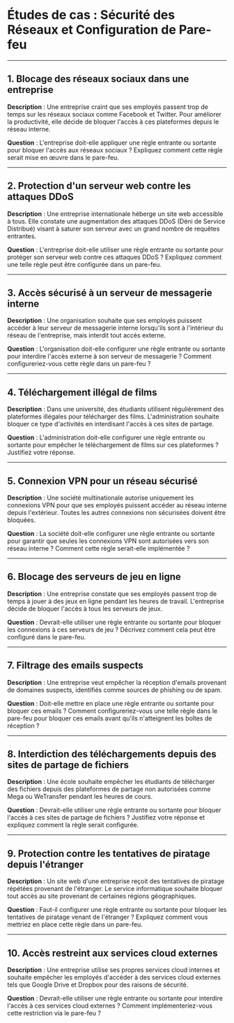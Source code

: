 # **Études de cas : Sécurité des Réseaux et Configuration de Pare-feu**

---

## 1. **Blocage des réseaux sociaux dans une entreprise**

**Description** : Une entreprise craint que ses employés passent trop de temps sur les réseaux sociaux comme Facebook et Twitter. Pour améliorer la productivité, elle décide de bloquer l'accès à ces plateformes depuis le réseau interne.

**Question** : L'entreprise doit-elle appliquer une règle entrante ou sortante pour bloquer l'accès aux réseaux sociaux ? Expliquez comment cette règle serait mise en œuvre dans le pare-feu.

---

## 2. **Protection d'un serveur web contre les attaques DDoS**

**Description** : Une entreprise internationale héberge un site web accessible à tous. Elle constate une augmentation des attaques DDoS (Déni de Service Distribué) visant à saturer son serveur avec un grand nombre de requêtes entrantes.

**Question** : L'entreprise doit-elle utiliser une règle entrante ou sortante pour protéger son serveur web contre ces attaques DDoS ? Expliquez comment une telle règle peut être configurée dans un pare-feu.

---

## 3. **Accès sécurisé à un serveur de messagerie interne**

**Description** : Une organisation souhaite que ses employés puissent accéder à leur serveur de messagerie interne lorsqu'ils sont à l'intérieur du réseau de l'entreprise, mais interdit tout accès externe.

**Question** : L'organisation doit-elle configurer une règle entrante ou sortante pour interdire l'accès externe à son serveur de messagerie ? Comment configureriez-vous cette règle dans un pare-feu ?

---

## 4. **Téléchargement illégal de films**

**Description** : Dans une université, des étudiants utilisent régulièrement des plateformes illégales pour télécharger des films. L'administration souhaite bloquer ce type d'activités en interdisant l'accès à ces sites de partage.

**Question** : L'administration doit-elle configurer une règle entrante ou sortante pour empêcher le téléchargement de films sur ces plateformes ? Justifiez votre réponse.

---

## 5. **Connexion VPN pour un réseau sécurisé**

**Description** : Une société multinationale autorise uniquement les connexions VPN pour que ses employés puissent accéder au réseau interne depuis l'extérieur. Toutes les autres connexions non sécurisées doivent être bloquées.

**Question** : La société doit-elle configurer une règle entrante ou sortante pour garantir que seules les connexions VPN sont autorisées vers son réseau interne ? Comment cette règle serait-elle implémentée ?

---

## 6. **Blocage des serveurs de jeu en ligne**

**Description** : Une entreprise constate que ses employés passent trop de temps à jouer à des jeux en ligne pendant les heures de travail. L'entreprise décide de bloquer l'accès à tous les serveurs de jeux.

**Question** : Devrait-elle utiliser une règle entrante ou sortante pour bloquer les connexions à ces serveurs de jeu ? Décrivez comment cela peut être configuré dans le pare-feu.

---

## 7. **Filtrage des emails suspects**

**Description** : Une entreprise veut empêcher la réception d'emails provenant de domaines suspects, identifiés comme sources de phishing ou de spam.

**Question** : Doit-elle mettre en place une règle entrante ou sortante pour bloquer ces emails ? Comment configureriez-vous une telle règle dans le pare-feu pour bloquer ces emails avant qu'ils n'atteignent les boîtes de réception ?

---

## 8. **Interdiction des téléchargements depuis des sites de partage de fichiers**

**Description** : Une école souhaite empêcher les étudiants de télécharger des fichiers depuis des plateformes de partage non autorisées comme Mega ou WeTransfer pendant les heures de cours.

**Question** : Devrait-elle utiliser une règle entrante ou sortante pour bloquer l'accès à ces sites de partage de fichiers ? Justifiez votre réponse et expliquez comment la règle serait configurée.

---

## 9. **Protection contre les tentatives de piratage depuis l'étranger**

**Description** : Un site web d'une entreprise reçoit des tentatives de piratage répétées provenant de l'étranger. Le service informatique souhaite bloquer tout accès au site provenant de certaines régions géographiques.

**Question** : Faut-il configurer une règle entrante ou sortante pour bloquer les tentatives de piratage venant de l'étranger ? Expliquez comment vous mettriez en place cette règle dans un pare-feu.

---

## 10. **Accès restreint aux services cloud externes**

**Description** : Une entreprise utilise ses propres services cloud internes et souhaite empêcher les employés d'accéder à des services cloud externes tels que Google Drive et Dropbox pour des raisons de sécurité.

**Question** : Devrait-elle utiliser une règle entrante ou sortante pour interdire l'accès à ces services cloud externes ? Comment implémenteriez-vous cette restriction via le pare-feu ?

